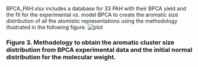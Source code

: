 BPCA_PAH.xlsx includes a database for 33 PAH with their BPCA yield and the fit for the experimental vs. model BPCA to create the aromatic size distribution of all the atomistic representations using the methodology illustrated in the following figure. 
![plot](Fig3.svg)
### Figure 3. Methodology to obtain the aromatic cluster size distribution from BPCA experimental data and the initial normal distribution for the molecular weight. 

